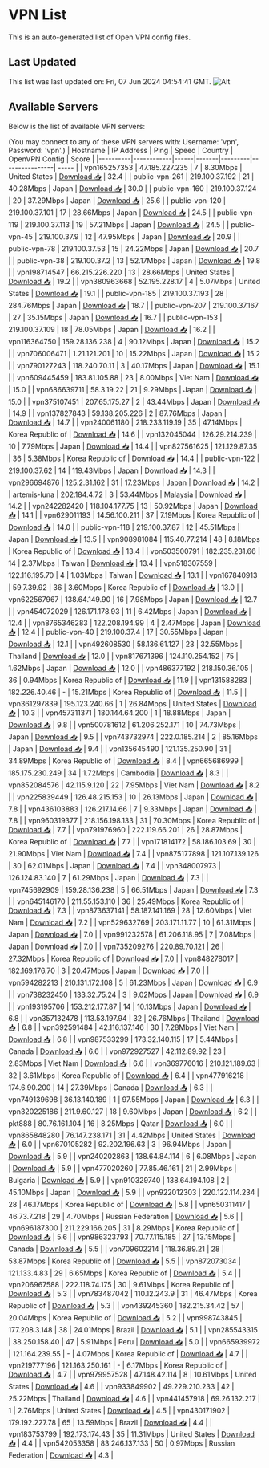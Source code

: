 # VPN List

This is an auto-generated list of Open VPN config files.

## Last Updated

This list was last updated on: Fri, 07 Jun 2024 04:54:41 GMT.
![Alt](https://repobeats.axiom.co/api/embed/186b98318ef1479477931607c1ad7d823f12451f.svg "Repobeats analytics image")

## Available Servers

Below is the list of available VPN servers:

(You may connect to any of these VPN servers with: Username: 'vpn', Password: 'vpn'.)
| Hostname | IP Address | Ping | Speed | Country | OpenVPN Config | Score |
|----------|------------|------|-------|---------|----------------| ----- |
| vpn165257353 | 47.185.227.235 | 7 | 8.30Mbps | United States | [Download 📥](./configs/server_0_US.ovpn) | 32.4 |
| public-vpn-261 | 219.100.37.192 | 21 | 40.28Mbps | Japan | [Download 📥](./configs/server_1_JP.ovpn) | 30.0 |
| public-vpn-160 | 219.100.37.124 | 20 | 37.29Mbps | Japan | [Download 📥](./configs/server_2_JP.ovpn) | 25.6 |
| public-vpn-120 | 219.100.37.101 | 17 | 28.66Mbps | Japan | [Download 📥](./configs/server_3_JP.ovpn) | 24.5 |
| public-vpn-119 | 219.100.37.113 | 19 | 57.21Mbps | Japan | [Download 📥](./configs/server_4_JP.ovpn) | 24.5 |
| public-vpn-45 | 219.100.37.9 | 12 | 47.95Mbps | Japan | [Download 📥](./configs/server_5_JP.ovpn) | 20.9 |
| public-vpn-78 | 219.100.37.53 | 15 | 24.22Mbps | Japan | [Download 📥](./configs/server_6_JP.ovpn) | 20.7 |
| public-vpn-38 | 219.100.37.2 | 13 | 52.17Mbps | Japan | [Download 📥](./configs/server_7_JP.ovpn) | 19.8 |
| vpn198714547 | 66.215.226.220 | 13 | 28.66Mbps | United States | [Download 📥](./configs/server_8_US.ovpn) | 19.2 |
| vpn380963668 | 52.195.228.17 | 4 | 5.07Mbps | United States | [Download 📥](./configs/server_9_US.ovpn) | 19.1 |
| public-vpn-185 | 219.100.37.193 | 28 | 284.76Mbps | Japan | [Download 📥](./configs/server_10_JP.ovpn) | 18.7 |
| public-vpn-207 | 219.100.37.167 | 27 | 35.15Mbps | Japan | [Download 📥](./configs/server_11_JP.ovpn) | 16.7 |
| public-vpn-153 | 219.100.37.109 | 18 | 78.05Mbps | Japan | [Download 📥](./configs/server_12_JP.ovpn) | 16.2 |
| vpn116364750 | 159.28.136.238 | 4 | 90.12Mbps | Japan | [Download 📥](./configs/server_13_JP.ovpn) | 15.2 |
| vpn706006471 | 1.21.121.201 | 10 | 15.22Mbps | Japan | [Download 📥](./configs/server_14_JP.ovpn) | 15.2 |
| vpn790127243 | 118.240.70.11 | 3 | 40.17Mbps | Japan | [Download 📥](./configs/server_15_JP.ovpn) | 15.1 |
| vpn609445459 | 183.81.105.88 | 23 | 8.00Mbps | Viet Nam | [Download 📥](./configs/server_16_VN.ovpn) | 15.0 |
| vpn686639711 | 58.3.19.22 | 21 | 9.29Mbps | Japan | [Download 📥](./configs/server_17_JP.ovpn) | 15.0 |
| vpn375107451 | 207.65.175.27 | 2 | 43.44Mbps | Japan | [Download 📥](./configs/server_18_JP.ovpn) | 14.9 |
| vpn137827843 | 59.138.205.226 | 2 | 87.76Mbps | Japan | [Download 📥](./configs/server_19_JP.ovpn) | 14.7 |
| vpn240061180 | 218.233.119.19 | 35 | 47.14Mbps | Korea Republic of | [Download 📥](./configs/server_20_KR.ovpn) | 14.6 |
| vpn132045044 | 126.29.214.239 | 10 | 7.79Mbps | Japan | [Download 📥](./configs/server_21_JP.ovpn) | 14.4 |
| vpn827561625 | 121.129.87.35 | 36 | 5.38Mbps | Korea Republic of | [Download 📥](./configs/server_22_KR.ovpn) | 14.4 |
| public-vpn-122 | 219.100.37.62 | 14 | 119.43Mbps | Japan | [Download 📥](./configs/server_23_JP.ovpn) | 14.3 |
| vpn296694876 | 125.2.31.162 | 31 | 17.23Mbps | Japan | [Download 📥](./configs/server_24_JP.ovpn) | 14.2 |
| artemis-luna | 202.184.4.72 | 3 | 53.44Mbps | Malaysia | [Download 📥](./configs/server_25_MY.ovpn) | 14.2 |
| vpn242282420 | 118.104.177.75 | 13 | 50.92Mbps | Japan | [Download 📥](./configs/server_26_JP.ovpn) | 14.1 |
| vpn629011193 | 14.56.100.211 | 37 | 7.19Mbps | Korea Republic of | [Download 📥](./configs/server_27_KR.ovpn) | 14.0 |
| public-vpn-118 | 219.100.37.87 | 12 | 45.51Mbps | Japan | [Download 📥](./configs/server_28_JP.ovpn) | 13.5 |
| vpn908981084 | 115.40.77.214 | 48 | 8.18Mbps | Korea Republic of | [Download 📥](./configs/server_29_KR.ovpn) | 13.4 |
| vpn503500791 | 182.235.231.66 | 14 | 2.37Mbps | Taiwan | [Download 📥](./configs/server_30_TW.ovpn) | 13.4 |
| vpn518307559 | 122.116.195.70 | 4 | 1.03Mbps | Taiwan | [Download 📥](./configs/server_31_TW.ovpn) | 13.1 |
| vpn167840913 | 59.7.39.92 | 36 | 3.60Mbps | Korea Republic of | [Download 📥](./configs/server_32_KR.ovpn) | 13.0 |
| vpn622567967 | 138.64.149.90 | 16 | 7.98Mbps | Japan | [Download 📥](./configs/server_33_JP.ovpn) | 12.7 |
| vpn454072029 | 126.171.178.93 | 11 | 6.42Mbps | Japan | [Download 📥](./configs/server_34_JP.ovpn) | 12.4 |
| vpn8765346283 | 122.208.194.99 | 4 | 2.47Mbps | Japan | [Download 📥](./configs/server_35_JP.ovpn) | 12.4 |
| public-vpn-40 | 219.100.37.4 | 17 | 30.55Mbps | Japan | [Download 📥](./configs/server_36_JP.ovpn) | 12.1 |
| vpn492608530 | 58.136.61.127 | 23 | 32.55Mbps | Thailand | [Download 📥](./configs/server_37_TH.ovpn) | 12.0 |
| vpn817671396 | 124.110.254.152 | 75 | 1.62Mbps | Japan | [Download 📥](./configs/server_38_JP.ovpn) | 12.0 |
| vpn486377192 | 218.150.36.105 | 36 | 0.94Mbps | Korea Republic of | [Download 📥](./configs/server_39_KR.ovpn) | 11.9 |
| vpn131588283 | 182.226.40.46 | - | 15.21Mbps | Korea Republic of | [Download 📥](./configs/server_40_KR.ovpn) | 11.5 |
| vpn361297839 | 195.123.240.66 | 1 | 26.84Mbps | United States | [Download 📥](./configs/server_41_US.ovpn) | 10.3 |
| vpn457311371 | 180.144.64.200 | 1 | 18.88Mbps | Japan | [Download 📥](./configs/server_42_JP.ovpn) | 9.8 |
| vpn500781612 | 61.206.252.171 | 10 | 74.73Mbps | Japan | [Download 📥](./configs/server_43_JP.ovpn) | 9.5 |
| vpn743732974 | 222.0.185.214 | 2 | 85.16Mbps | Japan | [Download 📥](./configs/server_44_JP.ovpn) | 9.4 |
| vpn135645490 | 121.135.250.90 | 31 | 34.89Mbps | Korea Republic of | [Download 📥](./configs/server_45_KR.ovpn) | 8.4 |
| vpn665686999 | 185.175.230.249 | 34 | 1.72Mbps | Cambodia | [Download 📥](./configs/server_46_KH.ovpn) | 8.3 |
| vpn852084576 | 42.115.9.120 | 22 | 7.95Mbps | Viet Nam | [Download 📥](./configs/server_47_VN.ovpn) | 8.2 |
| vpn225839449 | 126.48.215.153 | 10 | 26.13Mbps | Japan | [Download 📥](./configs/server_48_JP.ovpn) | 7.8 |
| vpn436103883 | 126.217.14.66 | 7 | 9.33Mbps | Japan | [Download 📥](./configs/server_49_JP.ovpn) | 7.8 |
| vpn960319377 | 218.156.198.133 | 31 | 70.30Mbps | Korea Republic of | [Download 📥](./configs/server_50_KR.ovpn) | 7.7 |
| vpn791976960 | 222.119.66.201 | 26 | 28.87Mbps | Korea Republic of | [Download 📥](./configs/server_51_KR.ovpn) | 7.7 |
| vpn171814172 | 58.186.103.69 | 30 | 21.90Mbps | Viet Nam | [Download 📥](./configs/server_52_VN.ovpn) | 7.4 |
| vpn875177898 | 121.107.139.126 | 30 | 62.01Mbps | Japan | [Download 📥](./configs/server_53_JP.ovpn) | 7.4 |
| vpn348007973 | 126.124.83.140 | 7 | 61.29Mbps | Japan | [Download 📥](./configs/server_54_JP.ovpn) | 7.3 |
| vpn745692909 | 159.28.136.238 | 5 | 66.51Mbps | Japan | [Download 📥](./configs/server_55_JP.ovpn) | 7.3 |
| vpn645146170 | 211.55.153.110 | 36 | 25.49Mbps | Korea Republic of | [Download 📥](./configs/server_56_KR.ovpn) | 7.3 |
| vpn873637141 | 58.187.141.169 | 28 | 12.60Mbps | Viet Nam | [Download 📥](./configs/server_57_VN.ovpn) | 7.2 |
| vpn529632769 | 203.171.11.77 | 10 | 61.31Mbps | Japan | [Download 📥](./configs/server_58_JP.ovpn) | 7.0 |
| vpn991232578 | 61.206.118.95 | 7 | 7.08Mbps | Japan | [Download 📥](./configs/server_59_JP.ovpn) | 7.0 |
| vpn735209276 | 220.89.70.121 | 26 | 27.32Mbps | Korea Republic of | [Download 📥](./configs/server_60_KR.ovpn) | 7.0 |
| vpn848278017 | 182.169.176.70 | 3 | 20.47Mbps | Japan | [Download 📥](./configs/server_61_JP.ovpn) | 7.0 |
| vpn594282213 | 210.131.172.108 | 5 | 61.23Mbps | Japan | [Download 📥](./configs/server_62_JP.ovpn) | 6.9 |
| vpn738232450 | 133.32.75.24 | 3 | 9.02Mbps | Japan | [Download 📥](./configs/server_63_JP.ovpn) | 6.9 |
| vpn193195706 | 153.212.177.87 | 14 | 10.13Mbps | Japan | [Download 📥](./configs/server_64_JP.ovpn) | 6.8 |
| vpn357132478 | 113.53.197.94 | 32 | 26.76Mbps | Thailand | [Download 📥](./configs/server_65_TH.ovpn) | 6.8 |
| vpn392591484 | 42.116.137.146 | 30 | 7.28Mbps | Viet Nam | [Download 📥](./configs/server_66_VN.ovpn) | 6.8 |
| vpn987533299 | 173.32.140.115 | 17 | 5.44Mbps | Canada | [Download 📥](./configs/server_67_CA.ovpn) | 6.6 |
| vpn972927527 | 42.112.89.92 | 23 | 2.83Mbps | Viet Nam | [Download 📥](./configs/server_68_VN.ovpn) | 6.6 |
| vpn369776016 | 210.121.189.63 | 32 | 3.61Mbps | Korea Republic of | [Download 📥](./configs/server_69_KR.ovpn) | 6.4 |
| vpn477916218 | 174.6.90.200 | 14 | 27.39Mbps | Canada | [Download 📥](./configs/server_70_CA.ovpn) | 6.3 |
| vpn749139698 | 36.13.140.189 | 1 | 97.55Mbps | Japan | [Download 📥](./configs/server_71_JP.ovpn) | 6.3 |
| vpn320225186 | 211.9.60.127 | 18 | 9.60Mbps | Japan | [Download 📥](./configs/server_72_JP.ovpn) | 6.2 |
| pkt888 | 80.76.161.104 | 16 | 8.25Mbps | Qatar | [Download 📥](./configs/server_73_QA.ovpn) | 6.0 |
| vpn865848280 | 76.147.238.171 | 31 | 4.42Mbps | United States | [Download 📥](./configs/server_74_US.ovpn) | 6.0 |
| vpn670105282 | 92.202.196.63 | 3 | 96.94Mbps | Japan | [Download 📥](./configs/server_75_JP.ovpn) | 5.9 |
| vpn240202863 | 138.64.84.114 | 6 | 6.08Mbps | Japan | [Download 📥](./configs/server_76_JP.ovpn) | 5.9 |
| vpn477020260 | 77.85.46.161 | 21 | 2.99Mbps | Bulgaria | [Download 📥](./configs/server_77_BG.ovpn) | 5.9 |
| vpn910329740 | 138.64.194.108 | 2 | 45.10Mbps | Japan | [Download 📥](./configs/server_78_JP.ovpn) | 5.9 |
| vpn922012303 | 220.122.114.234 | 28 | 46.17Mbps | Korea Republic of | [Download 📥](./configs/server_79_KR.ovpn) | 5.8 |
| vpn650311417 | 46.73.7.218 | 29 | 4.70Mbps | Russian Federation | [Download 📥](./configs/server_80_RU.ovpn) | 5.6 |
| vpn696187300 | 211.229.166.205 | 31 | 8.29Mbps | Korea Republic of | [Download 📥](./configs/server_81_KR.ovpn) | 5.6 |
| vpn986323793 | 70.77.115.185 | 27 | 13.15Mbps | Canada | [Download 📥](./configs/server_82_CA.ovpn) | 5.5 |
| vpn709602214 | 118.36.89.21 | 28 | 53.87Mbps | Korea Republic of | [Download 📥](./configs/server_83_KR.ovpn) | 5.5 |
| vpn872073034 | 121.133.4.83 | 29 | 6.65Mbps | Korea Republic of | [Download 📥](./configs/server_84_KR.ovpn) | 5.4 |
| vpn206967588 | 222.118.74.175 | 30 | 9.61Mbps | Korea Republic of | [Download 📥](./configs/server_85_KR.ovpn) | 5.3 |
| vpn783487042 | 110.12.243.9 | 31 | 46.47Mbps | Korea Republic of | [Download 📥](./configs/server_86_KR.ovpn) | 5.3 |
| vpn439245360 | 182.215.34.42 | 57 | 20.04Mbps | Korea Republic of | [Download 📥](./configs/server_87_KR.ovpn) | 5.2 |
| vpn998743845 | 177.208.3.148 | 38 | 24.01Mbps | Brazil | [Download 📥](./configs/server_88_BR.ovpn) | 5.1 |
| vpn285543315 | 38.250.158.40 | 47 | 5.91Mbps | Peru | [Download 📥](./configs/server_89_PE.ovpn) | 5.0 |
| vpn665939972 | 121.164.239.55 | - | 4.07Mbps | Korea Republic of | [Download 📥](./configs/server_90_KR.ovpn) | 4.7 |
| vpn219777196 | 121.163.250.161 | - | 6.17Mbps | Korea Republic of | [Download 📥](./configs/server_91_KR.ovpn) | 4.7 |
| vpn979957528 | 47.148.42.114 | 8 | 10.61Mbps | United States | [Download 📥](./configs/server_92_US.ovpn) | 4.6 |
| vpn933849902 | 49.229.210.233 | 42 | 25.22Mbps | Thailand | [Download 📥](./configs/server_93_TH.ovpn) | 4.6 |
| vpn441457918 | 69.26.132.217 | 1 | 2.76Mbps | United States | [Download 📥](./configs/server_94_US.ovpn) | 4.5 |
| vpn430171902 | 179.192.227.78 | 65 | 13.59Mbps | Brazil | [Download 📥](./configs/server_95_BR.ovpn) | 4.4 |
| vpn183753799 | 192.173.174.43 | 35 | 11.31Mbps | United States | [Download 📥](./configs/server_96_US.ovpn) | 4.4 |
| vpn542053358 | 83.246.137.133 | 50 | 0.97Mbps | Russian Federation | [Download 📥](./configs/server_97_RU.ovpn) | 4.3 |

